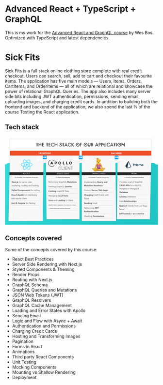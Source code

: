 # Advanced React + TypeScript + GraphQL

This is my work for the [Advanced React and GraphQL course](https://advancedreact.com/) by Wes Bos. Optimized with TypeScript and latest dependencies.

# Sick Fits

Sick Fits is a full stack online clothing store complete with real credit checkout. Users can search, sell, add to cart and checkout their favourite items. The application has five main models — Users, Items, Orders, CartItems, and OrderItems — all of which are relational and showcase the power of relational GraphQL Queries. The app also includes many server side bits including JWT authentication, permissions, sending email, uploading images, and charging credit cards. In addition to building both the frontend and backend of the application, we also spend the last ⅓ of the course Testing the React application.

## Tech stack

![The tech stack of sick fits](images/tech-stack.png "The tech stack of sick fits")

## Concepts covered

Some of the concepts covered by this course:

- React Best Practices
- Server Side Rendering with Next.js
- Styled Components & Theming
- Render Props
- Routing with Next.js
- GraphQL Schema
- GraphQL Queries and Mutations
- JSON Web Tokens (JWT)
- GraphQL Resolvers
- GraphQL Cache Management
- Loading and Error States with Apollo
- Sending Email
- Logic and Flow with Async + Await
- Authentication and Permissions
- Charging Credit Cards
- Hosting and Transforming Images
- Pagination
- Forms in React
- Animations
- Third party React Components
- Unit Testing
- Mocking Components
- Mounting vs Shallow Rendering
- Deployment
